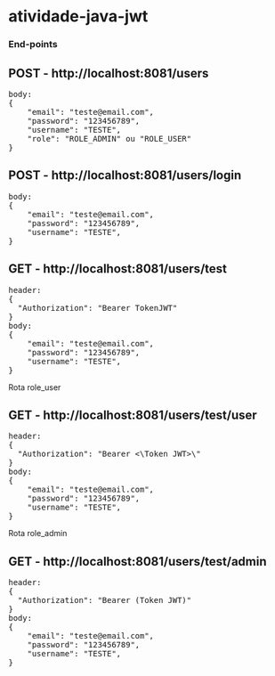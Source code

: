 # atividade-java-jwt

### End-points

## POST - http://localhost:8081/users

<pre>
body:
{
    "email": "teste@email.com",
    "password": "123456789",
    "username": "TESTE",
    "role": "ROLE_ADMIN" ou "ROLE_USER"
}
</pre>

## POST - http://localhost:8081/users/login
<pre>
body:
{
    "email": "teste@email.com",
    "password": "123456789",
    "username": "TESTE",
}
</pre>

## GET - http://localhost:8081/users/test
<pre>
header: 
{
  "Authorization": "Bearer TokenJWT"
}
body:
{
    "email": "teste@email.com",
    "password": "123456789",
    "username": "TESTE",
}
</pre>

Rota role_user
## GET - http://localhost:8081/users/test/user
<pre>
header: 
{
  "Authorization": "Bearer <\Token JWT>\"
}
body:
{
    "email": "teste@email.com",
    "password": "123456789",
    "username": "TESTE",
}
</pre>
  
Rota role_admin
## GET - http://localhost:8081/users/test/admin
<pre>
header: 
{
  "Authorization": "Bearer (Token JWT)"
}
body:
{
    "email": "teste@email.com",
    "password": "123456789",
    "username": "TESTE",
}
</pre>
